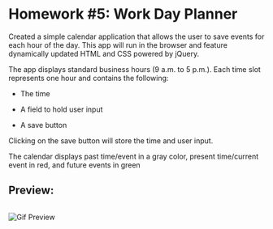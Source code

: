 # Homework #5: Work Day Planner

Created a simple calendar application that allows the user to save events for each hour of the day. This app will run in the browser and feature dynamically updated HTML and CSS powered by jQuery.

The app displays standard business hours (9 a.m. to 5 p.m.). Each time slot represents one hour and contains the following:

* The time

* A field to hold user input

* A save button

Clicking on the save button will store the time and user input.

The calendar displays past time/event in a gray color, present time/current event in red, and future events in green

## Preview:


![]()

![Gif Preview](work_planner.gif)